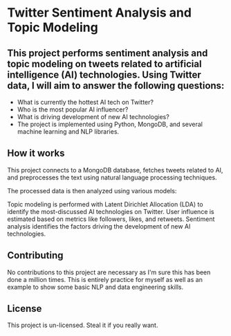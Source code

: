 # Twitter Sentiment Analysis and Topic Modeling

## This project performs sentiment analysis and topic modeling on tweets related to artificial intelligence (AI) technologies. Using Twitter data, I will aim to answer the following questions:

- What is currently the hottest AI tech on Twitter?
- Who is the most popular AI influencer?
- What is driving development of new AI technologies?
- The project is implemented using Python, MongoDB, and several machine learning and NLP libraries.

## How it works
This project connects to a MongoDB database, fetches tweets related to AI, and preprocesses the text using natural language processing techniques.

The processed data is then analyzed using various models:

Topic modeling is performed with Latent Dirichlet Allocation (LDA) to identify the most-discussed AI technologies on Twitter.
User influence is estimated based on metrics like followers, likes, and retweets.
Sentiment analysis identifies the factors driving the development of new AI technologies.

## Contributing
No contributions to this project are necessary as I'm sure this has been done a million times. This is entirely practice for myself as well as an example to show some basic NLP and data engineering skills.

## License
This project is un-licensed. Steal it if you really want.
